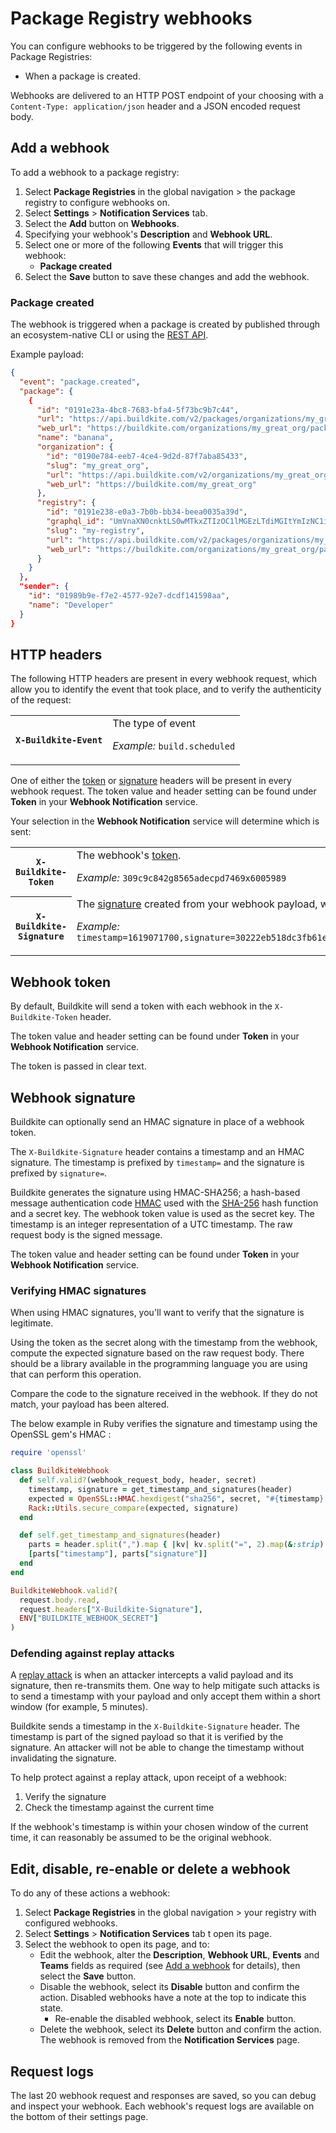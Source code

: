 # Package Registry webhooks

You can configure webhooks to be triggered by the following events in Package Registries:

- When a package is created.

Webhooks are delivered to an HTTP POST endpoint of your choosing with a `Content-Type: application/json` header and a JSON encoded request body.

## Add a webhook

To add a webhook to a package registry:

1. Select **Package Registries** in the global navigation > the package registry to configure webhooks on.
1. Select **Settings** > **Notification Services** tab.
1. Select the **Add** button on **Webhooks**.
1. Specifying your webhook's **Description** and **Webhook URL**.
1. Select one or more of the following **Events** that will trigger this webhook:
   + **Package created**
1. Select the **Save** button to save these changes and add the webhook.

### Package created

The webhook is triggered when a package is created by published through an ecosystem-native CLI or using the [REST API](/docs/apis/rest-api/package_registries/packages).

Example payload:

```json
{
  "event": "package.created",
  "package": {
    {
      "id": "0191e23a-4bc8-7683-bfa4-5f73bc9b7c44",
      "url": "https://api.buildkite.com/v2/packages/organizations/my_great_org/registries/my-registry/packages/0191e23a-4bc8-7683-bfa4-5f73bc9b7c44",
      "web_url": "https://buildkite.com/organizations/my_great_org/packages/registries/my-registry/packages/0191e23a-4bc8-7683-bfa4-5f73bc9b7c44",
      "name": "banana",
      "organization": {
        "id": "0190e784-eeb7-4ce4-9d2d-87f7aba85433",
        "slug": "my_great_org",
        "url": "https://api.buildkite.com/v2/organizations/my_great_org",
        "web_url": "https://buildkite.com/my_great_org"
      },
      "registry": {
        "id": "0191e238-e0a3-7b0b-bb34-beea0035a39d",
        "graphql_id": "UmVnaXN0cnktLS0wMTkxZTIzOC1lMGEzLTdiMGItYmIzNC1iZWVhMDAzNWEzOWQ=",
        "slug": "my-registry",
        "url": "https://api.buildkite.com/v2/packages/organizations/my_great_org/registries/my-registry",
        "web_url": "https://buildkite.com/organizations/my_great_org/packages/registries/my-registry"
      }
    }
  },
  "sender": {
    "id": "01989b9e-f7e2-4577-92e7-dcdf141598aa",
    "name": "Developer"
  }
}
```

## HTTP headers

The following HTTP headers are present in every webhook request, which allow you to identify the event that took place, and to verify the authenticity of the request:

<table>
<tbody>
  <tr><th><code>X-Buildkite-Event</code></th><td>The type of event<p class="Docs__api-param-eg"><em>Example:</em> <code>build.scheduled</code></p></td></tr>
</tbody>
</table>

One of either the [token](/docs/apis/webhooks/pipelines#webhook-token) or [signature](/docs/apis/webhooks/pipelines#webhook-signature) headers will be present in every webhook request. The token value and header setting can be found under **Token** in your **Webhook Notification** service.

Your selection in the **Webhook Notification** service will determine which is sent:

<table class="fixed-width">
<tbody>
  <tr><th><code>X-Buildkite-Token</code></th><td>The webhook's <a href="/docs/apis/webhooks/package_registries#webhook-token">token</a>. <p class="Docs__api-param-eg"><em>Example:</em> <code>309c9c842g8565adecpd7469x6005989</code></p></td></tr>
  <tr><th><code>X-Buildkite-Signature</code></th><td>The <a href="/docs/apis/webhooks/package_registries#webhook-signature">signature</a> created from your webhook payload, webhook token, and the SHA-256 hash function.<p class="Docs__api-param-eg"><em>Example:</em> <code>timestamp=1619071700,signature=30222eb518dc3fb61ec9e64dd78d163f62cb134a6ldb768f1d40e0edbn6e43f0</code></p></td></tr>
</tbody>
</table>

## Webhook token

By default, Buildkite will send a token with each webhook in the `X-Buildkite-Token` header.

The token value and header setting can be found under **Token** in your **Webhook Notification** service.

The token is passed in clear text.

## Webhook signature

Buildkite can optionally send an HMAC signature in place of a webhook token.

The `X-Buildkite-Signature` header contains a timestamp and an HMAC signature. The timestamp is prefixed by `timestamp=` and the signature is prefixed by `signature=`.

Buildkite generates the signature using HMAC-SHA256; a hash-based message authentication code [HMAC](https://en.wikipedia.org/wiki/HMAC) used with the [SHA-256](https://en.wikipedia.org/wiki/SHA-2) hash function and a secret key. The webhook token value is used as the secret key. The timestamp is an integer representation of a UTC timestamp. The raw request body is the signed message.

The token value and header setting can be found under **Token** in your **Webhook Notification** service.

### Verifying HMAC signatures

When using HMAC signatures, you'll want to verify that the signature is legitimate.

Using the token as the secret along with the timestamp from the webhook, compute the expected signature based on the raw request body. There should be a library available in the programming language you are using that can perform this operation.

Compare the code to the signature received in the webhook. If they do not match, your payload has been altered.

The below example in Ruby verifies the signature and timestamp using the OpenSSL gem's HMAC :

```ruby
require 'openssl'

class BuildkiteWebhook
  def self.valid?(webhook_request_body, header, secret)
    timestamp, signature = get_timestamp_and_signatures(header)
    expected = OpenSSL::HMAC.hexdigest("sha256", secret, "#{timestamp}.#{webhook_request_body}")
    Rack::Utils.secure_compare(expected, signature)
  end

  def self.get_timestamp_and_signatures(header)
    parts = header.split(",").map { |kv| kv.split("=", 2).map(&:strip) }.to_h
    [parts["timestamp"], parts["signature"]]
  end
end

BuildkiteWebhook.valid?(
  request.body.read,
  request.headers["X-Buildkite-Signature"],
  ENV["BUILDKITE_WEBHOOK_SECRET"]
)
```

### Defending against replay attacks

A [replay attack](https://en.wikipedia.org/wiki/Replay_attack) is when an attacker intercepts a valid payload and its signature, then re-transmits them. One way to help mitigate such attacks is to send a timestamp with your payload and only accept them within a short window (for example, 5 minutes).

Buildkite sends a timestamp in the `X-Buildkite-Signature` header. The timestamp is part of the signed payload so that it is verified by the signature. An attacker will not be able to change the timestamp without invalidating the signature.

To help protect against a replay attack, upon receipt of a webhook:

1. Verify the signature
1. Check the timestamp against the current time

If the webhook's timestamp is within your chosen window of the current time, it can reasonably be assumed to be the original webhook.


## Edit, disable, re-enable or delete a webhook

To do any of these actions a webhook:

1. Select **Package Registries** in the global navigation > your registry with configured webhooks.
1. Select **Settings** > **Notification Services** tab t open its page.
1. Select the webhook to open its page, and to:
   + Edit the webhook, alter the **Description**, **Webhook URL**, **Events** and **Teams** fields as required (see [Add a webhook](#add-a-webhook) for details), then select the **Save** button.
   + Disable the webhook, select its **Disable** button and confirm the action. Disabled webhooks have a note at the top to indicate this state.
     - Re-enable the disabled webhook, select its **Enable** button.
   + Delete the webhook, select its **Delete** button and confirm the action. The webhook is removed from the **Notification Services** page.

## Request logs

The last 20 webhook request and responses are saved, so you can debug and inspect your webhook. Each webhook's request logs are available on the bottom of their settings page.
